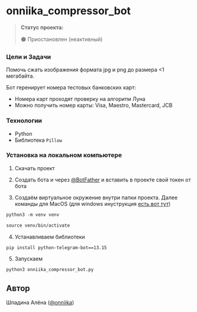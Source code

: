 # onniika_compressor_bot

> **Статус проекта:**
>
> 🟠 Приостановлен (неактивный) 

### Цели и Задачи
Помочь сжать изображения формата jpg и png до размера <1 мегабайта.

Бот геренирует номера тестовых банковских карт:
* Номера карт проходят проверку на алгоритм Луна
* Можно получить номер карты: Visa, Maestro, Mastercard, JCB


### Технологии

* Python
* Библиотека `Pillow`


### Установка на локальном компьютере

1. Скачать проект
   
2. Создать бота и через [@BotFather](https://t.me/BotFather) и вставить в проекте свой токен от бота

3. Создаём виртуальное окружение внутри папки проекта.
Далее команды для MacOS (для windows инуструкция [есть вот тут](https://realpython.com/python-virtual-environments-a-primer/#create-it))

``` markdown
python3 -m venv venv
```

``` markdown
source venv/bin/activate
```
4. Устанавливаем библиотеки

``` markdown
pip install python-telegram-bot==13.15
```

5. Запускаем
``` markdown
python3 onniika_compressor_bot.ру
```

## Автор

Шпадина Алёна ([@onniika]([(https://t.me/Onniika)))
